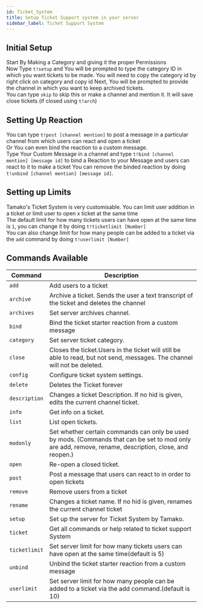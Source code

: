 ```yaml
---
id: Ticket_System
title: Setup Ticket Support system in your server
sidebar_label: Ticket Support System
---
```


## Initial Setup

Start By Making a Category and giving it the proper Permissions<br/>
Now Type `t!setup` and You will be prompted to type the category ID in which you want tickets to be made.
You will need to copy the category id by right click on category and copy id
Next, You will be prompted to provide the channel in which you want to keep archived tickets.<br/>
You can type `skip` to skip this or make a channel and mention it.
It will save close tickets (if closed using `t!arch`)

## Setting Up Reaction

You can type `t!post [channel mention]` to post a message in a particular channel from which users can react and open a ticket<br/>
Or You can even bind the reaction to a custom message.<br/>
Type Your Custom Message in a channel and type `t!bind [channel mention] [message id]` to bind a Reaction to your Message and users can react to it to make a ticket
You can remove the binded reaction by doing `t!unbind [channel mention] [message id]`.

## Setting up Limits

Tamako's Ticket System is very customisable. You can limit user addition in a ticket or limit user to open x ticket at the same time<br/>
The default limit for how many tickets users can have open at the same time is `1`, you can change it by doing `t!ticketlimit [Number]` <br/>
You can also change limit for how many people can be added to a ticket via the `add` command by doing `t!userlimit [Number]`<br/>

## Commands Available

| Command | Description |
| ------- | ----------- |
| ``add`` | Add users to a ticket
| ``archive`` | Archive a ticket. Sends the user a text transcript of the ticket and deletes the channel
| ``archives`` | Set server archives channel.
| ``bind`` | Bind the ticket starter reaction from a custom message
| ``category`` | Set server ticket category.
| ``close`` | Closes the ticket.Users in the ticket will still be able to read, but not send, messages. The channel will not be deleted.
| ``config`` | Configure ticket system settings.
| ``delete`` | Deletes the Ticket forever
| ``description`` | Changes a ticket Description. If no hid is given, edits the current channel ticket.
| ``info`` | Get info on a ticket.
| ``list`` | List open tickets.
| ``modonly`` | Set whether certain commands can only be used by mods. (Commands that can be set to mod only are add, remove, rename, description, close, and reopen.)
| ``open`` | Re-open a closed ticket.
| ``post`` | Post a message that users can react to in order to open tickets
| ``remove`` | Remove users from a ticket
| ``rename`` | Changes a ticket name. If no hid is given, renames the current channel ticket
| ``setup`` | Set up the server for Ticket System by Tamako.
| ``ticket`` | Get all commands or help related to ticket support System
| ``ticketlimit`` | Set server limit for how many tickets users can have open at the same time(default is 5)
| ``unbind`` | Unbind the ticket starter reaction from a custom message
| ``userlimit`` | Set server limit for how many people can be added to a ticket via the add command.(default is 10)
